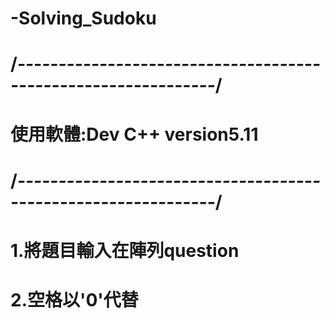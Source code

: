 # -Solving_Sudoku
# /*--------------------------------------------------------------*/
# 使用軟體:Dev C++ version5.11
# /*--------------------------------------------------------------*/
# 1.將題目輸入在陣列question
# 2.空格以'0'代替



